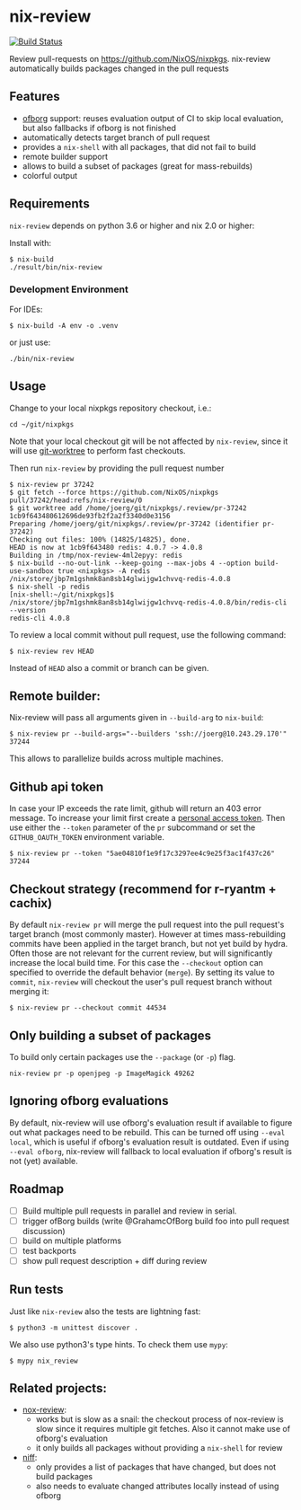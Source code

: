 # nix-review

[![Build Status](https://travis-ci.org/Mic92/nix-review.svg?branch=master)](https://travis-ci.org/Mic92/nix-review)

Review pull-requests on https://github.com/NixOS/nixpkgs. 
nix-review automatically builds packages changed in the pull requests

## Features

- [ofborg](https://github.com/NixOS/ofborg) support: reuses evaluation output of CI to skip local evaluation, but
  also fallbacks if ofborg is not finished
- automatically detects target branch of pull request
- provides a `nix-shell` with all packages, that did not fail to build
- remote builder support
- allows to build a subset of packages (great for mass-rebuilds)
- colorful output

## Requirements

`nix-review` depends on python 3.6 or higher and nix 2.0 or higher:

Install with:

```console
$ nix-build
./result/bin/nix-review
```

### Development Environment

For IDEs:

```console
$ nix-build -A env -o .venv
```

or just use:

```console
./bin/nix-review
```

## Usage

Change to your local nixpkgs repository checkout, i.e.:

```console
cd ~/git/nixpkgs
```

Note that your local checkout git will be not affected by `nix-review`, since it 
will use [git-worktree](https://git-scm.com/docs/git-worktree) to perform fast checkouts.

Then run `nix-review` by providing the pull request number

```console
$ nix-review pr 37242
$ git fetch --force https://github.com/NixOS/nixpkgs pull/37242/head:refs/nix-review/0
$ git worktree add /home/joerg/git/nixpkgs/.review/pr-37242 1cb9f643480612696de93fb2f2a2f3340d0e3156
Preparing /home/joerg/git/nixpkgs/.review/pr-37242 (identifier pr-37242)
Checking out files: 100% (14825/14825), done.
HEAD is now at 1cb9f643480 redis: 4.0.7 -> 4.0.8
Building in /tmp/nox-review-4ml2epyy: redis
$ nix-build --no-out-link --keep-going --max-jobs 4 --option build-use-sandbox true <nixpkgs> -A redis
/nix/store/jbp7m1gshmk8an8sb14glwijgw1chvvq-redis-4.0.8
$ nix-shell -p redis
[nix-shell:~/git/nixpkgs]$ /nix/store/jbp7m1gshmk8an8sb14glwijgw1chvvq-redis-4.0.8/bin/redis-cli --version
redis-cli 4.0.8
```

To review a local commit without pull request, use the following command:

```
$ nix-review rev HEAD
```

Instead of `HEAD` also a commit or branch can be given.

## Remote builder:

Nix-review will pass all arguments given in `--build-arg` to `nix-build`:

```console
$ nix-review pr --build-args="--builders 'ssh://joerg@10.243.29.170'" 37244
```

This allows to parallelize builds across multiple machines.

## Github api token

In case your IP exceeds the rate limit, github will return an 403 error message.
To increase your limit first create a [personal access token](https://help.github.com/articles/creating-a-personal-access-token-for-the-command-line/).
Then use either the `--token` parameter of the `pr` subcommand or
set the `GITHUB_OAUTH_TOKEN` environment variable.

```console
$ nix-review pr --token "5ae04810f1e9f17c3297ee4c9e25f3ac1f437c26" 37244
```

## Checkout strategy (recommend for r-ryantm + cachix)

By default `nix-review pr` will merge the pull request into the pull request's
target branch (most commonly master). However at times mass-rebuilding commits
have been applied in the target branch, but not yet build by hydra. Often those
are not relevant for the current review, but will significantly increase the
local build time. For this case the `--checkout` option can specified to
override the default behavior (`merge`). By setting its value to `commit`,
`nix-review` will checkout the user's pull request branch without merging it:

```
$ nix-review pr --checkout commit 44534
```

## Only building a subset of packages

To build only certain packages use the `--package` (or `-p`) flag.

```
nix-review pr -p openjpeg -p ImageMagick 49262
```

## Ignoring ofborg evaluations

By default, nix-review will use ofborg's evaluation result if available to
figure out what packages need to be rebuild. This can be turned off using
`--eval local`, which is useful if ofborg's evaluation result is outdated. Even
if using `--eval ofborg`, nix-review will fallback to local evaluation if
ofborg's result is not (yet) available.

## Roadmap

- [ ] Build multiple pull requests in parallel and review in serial.
- [ ] trigger ofBorg builds (write @GrahamcOfBorg build foo into pull request discussion)
- [ ] build on multiple platforms
- [ ] test backports
- [ ] show pull request description + diff during review

## Run tests

Just like `nix-review` also the tests are lightning fast:

```console
$ python3 -m unittest discover .
```

We also use python3's type hints. To check them use `mypy`:

```console
$ mypy nix_review
```

## Related projects:

- [nox-review](https://github.com/madjar/nox):
    - works but is slow as a snail: the checkout process of nox-review is slow
      since it requires multiple git fetches. Also it cannot make use of
      ofborg's evaluation
    - it only builds all packages without providing a `nix-shell` for review
- [niff](https://github.com/FRidh/niff):
    - only provides a list of packages that have changed, but does not build packages
    - also needs to evaluate changed attributes locally instead of using ofborg
